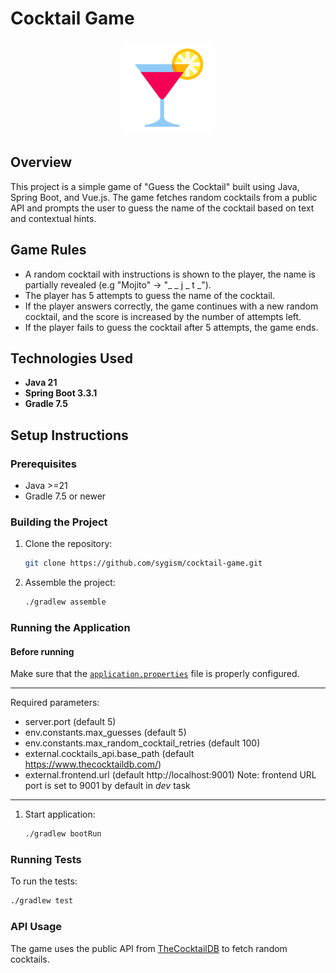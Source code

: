 # Cocktail Game
<div align="center">
    <img src="../site/src/assets/icons/cocktail.svg" width="150" height="150" alt="Cocktail img">
</div>

## Overview
This project is a simple game of "Guess the Cocktail" built using Java, Spring Boot, and Vue.js. The game fetches random cocktails from a public API and prompts the user to guess the name of the cocktail based on text and contextual hints.

## Game Rules
- A random cocktail with instructions is shown to the player, the name is partially revealed (e.g "Mojito" -> "_ _ j _ t _").
- The player has 5 attempts to guess the name of the cocktail.
- If the player answers correctly, the game continues with a new random cocktail, and the score is increased by the number of attempts left.
- If the player fails to guess the cocktail after 5 attempts, the game ends.

## Technologies Used
- **Java 21**
- **Spring Boot 3.3.1**
- **Gradle 7.5**

## Setup Instructions

### Prerequisites
- Java \>=21
- Gradle 7.5 or newer

### Building the Project
1. Clone the repository:
    ```sh
    git clone https://github.com/sygism/cocktail-game.git
    ```
2. Assemble the project:
    ```sh
    ./gradlew assemble
    ```

### Running the Application
#### Before running
Make sure that the [`application.properties`](/src/main/resources/application.properties) file is properly configured.
___
Required parameters:
- server.port (default 5)
- env.constants.max_guesses (default 5)
- env.constants.max_random_cocktail_retries (default 100)
- external.cocktails_api.base_path (default https://www.thecocktaildb.com/)
- external.frontend.url (default http://localhost:9001) Note: frontend URL port is set to 9001 by default in <i>dev</i> task
___
1. Start application:
    ```sh
    ./gradlew bootRun
    ```
### Running Tests
To run the tests:
```sh
./gradlew test
```

### API Usage
The game uses the public API from <a href="https://www.thecocktaildb.com/">TheCocktailDB</a> to fetch random cocktails.